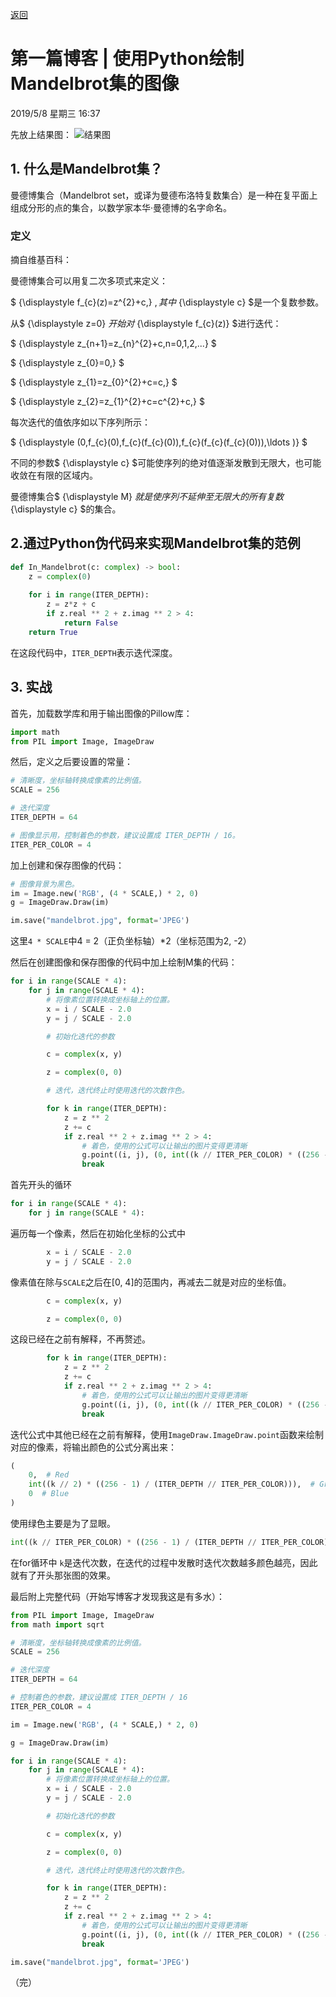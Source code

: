 <!-- mark formated blog -->
<!-- 第一篇博客 | 使用Python绘制Mandelbrot集的图像 -->
<head>
        <script src="https://cdn.mathjax.org/mathjax/latest/MathJax.js?config=TeX-AMS-MML_HTMLorMML" type="text/javascript"></script>
        <script type="text/x-mathjax-config">
            MathJax.Hub.Config({
                tex2jax: {
                    skipTags: ['script', 'noscript', 'style', 'textarea', 'pre'],
                    inlineMath: [['$','$']]
                }
            });
        </script>
        <title>第一篇博客 | 使用Python绘制Mandelbrot集的图像</title>
        <link rel="stylesheet" type="text/css" href="/styles/basic_styles.css">
    </head>

<a href="/blog">返回</a>

# 第一篇博客 | 使用Python绘制Mandelbrot集的图像
2019/5/8 星期三 16:37

先放上结果图：
![结果图](/images/mandelbrot.jpg  "结果图")

## 1. 什么是Mandelbrot集？
曼德博集合（Mandelbrot set，或译为曼德布洛特复数集合）是一种在复平面上组成分形的点的集合，以数学家本华·曼德博的名字命名。

### 定义

摘自维基百科：

曼德博集合可以用复二次多项式来定义：

$ {\displaystyle f_{c}(z)=z^{2}+c\,} $,
其中$ {\displaystyle c} $是一个复数参数。

从$ {\displaystyle z=0} $开始对$ {\displaystyle f_{c}(z)} $进行迭代：

$ {\displaystyle z_{n+1}=z_{n}^{2}+c,n=0,1,2,...} $

$ {\displaystyle z_{0}=0\,} $

$ {\displaystyle z_{1}=z_{0}^{2}+c=c\,} $

$ {\displaystyle z_{2}=z_{1}^{2}+c=c^{2}+c\,} $

每次迭代的值依序如以下序列所示：

$ {\displaystyle (0,f_{c}(0),f_{c}(f_{c}(0)),f_{c}(f_{c}(f_{c}(0))),\ldots )} $

不同的参数$ {\displaystyle c} $可能使序列的绝对值逐渐发散到无限大，也可能收敛在有限的区域内。

曼德博集合$ {\displaystyle M} $就是使序列不延伸至无限大的所有复数$ {\displaystyle c} $的集合。

## 2.通过Python伪代码来实现Mandelbrot集的范例

```python
def In_Mandelbrot(c: complex) -> bool:
    z = complex(0)
    
    for i in range(ITER_DEPTH):
        z = z*z + c
        if z.real ** 2 + z.imag ** 2 > 4:
            return False
    return True
```

在这段代码中，``` ITER_DEPTH ```表示迭代深度。

## 3. 实战

首先，加载数学库和用于输出图像的Pillow库：

```python
import math
from PIL import Image, ImageDraw
```

然后，定义之后要设置的常量：

```python
# 清晰度，坐标轴转换成像素的比例值。
SCALE = 256

# 迭代深度
ITER_DEPTH = 64

# 图像显示用，控制着色的参数，建议设置成 ITER_DEPTH / 16。
ITER_PER_COLOR = 4
```

加上创建和保存图像的代码：

```python
# 图像背景为黑色。
im = Image.new('RGB', (4 * SCALE,) * 2, 0)
g = ImageDraw.Draw(im)

im.save("mandelbrot.jpg", format='JPEG')
```
这里``` 4 * SCALE ```中4 = 2（正负坐标轴）*2（坐标范围为2, -2）

然后在创建图像和保存图像的代码中加上绘制M集的代码：

```python
for i in range(SCALE * 4):
    for j in range(SCALE * 4):
        # 将像素位置转换成坐标轴上的位置。
        x = i / SCALE - 2.0
        y = j / SCALE - 2.0

        # 初始化迭代的参数

        c = complex(x, y)

        z = complex(0, 0)

        # 迭代，迭代终止时使用迭代的次数作色。

        for k in range(ITER_DEPTH):
            z = z ** 2
            z += c
            if z.real ** 2 + z.imag ** 2 > 4:
                # 着色，使用的公式可以让输出的图片变得更清晰
                g.point((i, j), (0, int((k // ITER_PER_COLOR) * ((256 - 1) / (ITER_DEPTH // ITER_PER_COLOR2))), 0))
                break
```

首先开头的循环
```python
for i in range(SCALE * 4):
    for j in range(SCALE * 4):
```
遍历每一个像素，然后在初始化坐标的公式中
```python
        x = i / SCALE - 2.0
        y = j / SCALE - 2.0
```
像素值在除与``` SCALE ```之后在[0, 4]的范围内，再减去二就是对应的坐标值。

```python
        c = complex(x, y)

        z = complex(0, 0)
```
这段已经在之前有解释，不再赘述。

```python
        for k in range(ITER_DEPTH):
            z = z ** 2
            z += c
            if z.real ** 2 + z.imag ** 2 > 4:
                # 着色，使用的公式可以让输出的图片变得更清晰
                g.point((i, j), (0, int((k // ITER_PER_COLOR) * ((256 - 1) / (ITER_DEPTH // ITER_PER_COLOR))), 0))
                break
```
迭代公式中其他已经在之前有解释，使用``` ImageDraw.ImageDraw.point ```函数来绘制对应的像素，将输出颜色的公式分离出来：

```python
(
    0,  # Red
    int((k // 2) * ((256 - 1) / (ITER_DEPTH // ITER_PER_COLOR))),  # Green
    0  # Blue
)
```
使用绿色主要是为了显眼。

```python
int((k // ITER_PER_COLOR) * ((256 - 1) / (ITER_DEPTH // ITER_PER_COLOR)))
```

在for循环中 ``` k ```是迭代次数，在迭代的过程中发散时迭代次数越多颜色越亮，因此就有了开头那张图的效果。

最后附上完整代码（开始写博客才发现我这是有多水）：
```python
from PIL import Image, ImageDraw
from math import sqrt

# 清晰度，坐标轴转换成像素的比例值。
SCALE = 256

# 迭代深度
ITER_DEPTH = 64

# 控制着色的参数，建议设置成 ITER_DEPTH / 16
ITER_PER_COLOR = 4

im = Image.new('RGB', (4 * SCALE,) * 2, 0)

g = ImageDraw.Draw(im)

for i in range(SCALE * 4):
    for j in range(SCALE * 4):
        # 将像素位置转换成坐标轴上的位置。
        x = i / SCALE - 2.0
        y = j / SCALE - 2.0

        # 初始化迭代的参数

        c = complex(x, y)

        z = complex(0, 0)

        # 迭代，迭代终止时使用迭代的次数作色。

        for k in range(ITER_DEPTH):
            z = z ** 2
            z += c
            if z.real ** 2 + z.imag ** 2 > 4:
                # 着色，使用的公式可以让输出的图片变得更清晰
                g.point((i, j), (0, int((k // ITER_PER_COLOR) * ((256 - 1) / (ITER_DEPTH // ITER_PER_COLOR))), 0))
                break

im.save("mandelbrot.jpg", format='JPEG')

```

（完）